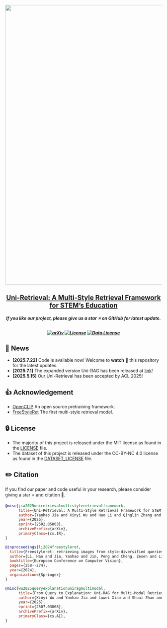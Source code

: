 
<p align="center">
    <img src="img/intro1.pdf" width="900" style="margin-bottom: 0.2;"/>
<p>
<h2 align="center"> <a href="">Uni-Retrieval: A Multi-Style Retrieval Framework for STEM’s Education</a></h2>
<h5 align="center"> If you like our project, please give us a star ⭐ on GitHub for latest update.  </h2>


<h5 align="center">
    
[![arXiv](https://img.shields.io/badge/Arxiv-2310.01852-b31b1b.svg?logo=arXiv)](https://arxiv.org/abs/2502.05863)
[![License](https://img.shields.io/badge/Code%20License-MIT-yellow)](https://github.com/YanhaoJia/Uni-Retrieval/blob/main/LICENSE)
[![Data License](https://img.shields.io/badge/Dataset%20license-CC--BY--NC%204.0-orange)](https://github.com/YanhaoJia/Uni-Retrieval/blob/main/DATASET_LICENSE) <br>

</h5>


## 📰 News
* **[2025.7.22]** Code is available now! Welcome to **watch** 👀 this repository for the latest updates.
* **[2025.7.1]** The expanded version Uni-RAG has been released at [link](https://arxiv.org/abs/2507.03868)!
* **[2025.5.15]** Our Uni-Retrieval has been accepted by ACL 2025!


## 👍 Acknowledgement
* [OpenCLIP](https://github.com/mlfoundations/open_clip) An open source pretraining framework.
* [FreeStyleRet](https://github.com/CuriseJia/FreeStyleRet) The first multi-style retrieval model.

## 🔒 License
* The majority of this project is released under the MIT license as found in the [LICENSE](https://github.com/YanhaoJia/Uni-Retrieval/blob/main/LICENSE) file.
* The dataset of this project is released under the CC-BY-NC 4.0 license as found in the [DATASET_LICENSE](https://github.com/YanhaoJia/Uni-Retrieval/blob/main/DATASET_LICENSE) file. 

## ✏️ Citation
If you find our paper and code useful in your research, please consider giving a star :star: and citation :pencil:.

```BibTeX
@misc{jia2025uniretrievalmultistyleretrievalframework,
      title={Uni-Retrieval: A Multi-Style Retrieval Framework for STEM's Education}, 
      author={Yanhao Jia and Xinyi Wu and Hao Li and Qinglin Zhang and Yuxiao Hu and Shuai Zhao and Wenqi Fan},
      year={2025},
      eprint={2502.05863},
      archivePrefix={arXiv},
      primaryClass={cs.IR},
}

@inproceedings{li2024freestyleret,
  title={Freestyleret: retrieving images from style-diversified queries},
  author={Li, Hao and Jia, Yanhao and Jin, Peng and Cheng, Zesen and Li, Kehan and Sui, Jialu and Liu, Chang and Yuan, Li},
  booktitle={European Conference on Computer Vision},
  pages={258--274},
  year={2024},
  organization={Springer}
}

@misc{wu2025queryexplanationuniragmultimodal,
      title={From Query to Explanation: Uni-RAG for Multi-Modal Retrieval-Augmented Learning in STEM}, 
      author={Xinyi Wu and Yanhao Jia and Luwei Xiao and Shuai Zhao and Fengkuang Chiang and Erik Cambria},
      year={2025},
      eprint={2507.03868},
      archivePrefix={arXiv},
      primaryClass={cs.AI},
}
```

